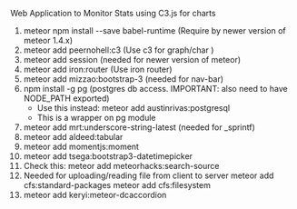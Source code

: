 Web Application to Monitor Stats using C3.js for charts
1. meteor npm install --save babel-runtime (Require by newer version of meteor 1.4.x)
2. meteor add peernohell:c3  (Use c3 for graph/char )
3. meteor add session  (needed for newer version of meteor)
4. meteor add iron:router  (Use iron router)
5. meteor add mizzao:bootstrap-3 (needed for nav-bar)
6. npm install -g pg (postgres db access. IMPORTANT: also need to have NODE_PATH exported)
   - Use this instead: meteor add austinrivas:postgresql
   - This is a wrapper on pg module
7. meteor add mrt:underscore-string-latest (needed for _sprintf)
8. meteor add aldeed:tabular
9. meteor add momentjs:moment
10. meteor add tsega:bootstrap3-datetimepicker
11. Check this: meteor add meteorhacks:search-source
12. Needed for uploading/reading file from client to server
   meteor add cfs:standard-packages
   meteor add cfs:filesystem
13. meteor add keryi:meteor-dcaccordion
